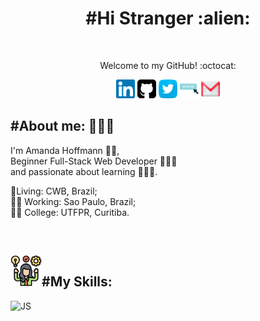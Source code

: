 <h1 color="black" align="center"> #Hi Stranger :alien: </h1>
<br/>
<p align="center" color="grey" size="14px">Welcome to my GitHub! :octocat:</p>
<p align="center">
    <a href="https://www.linkedin.com/in/amanda-h-660bab130/"><img src="icons/linkedin.svg"     alt="LinkedinIcon" width="30" height="30" aling="center"><img/></a>
    <a href="https://github.com/amandahp"><img src="icons/github-sign.svg" alt="GitHubIcon"     width="30" height="30" aling="center"><img/></a>
    <a href="https://twitter.com/HoffmannDev"><img src="icons/twitter.svg" alt="TwitterIcon"    width="30" height="30" aling="center"><img/></a>
    <a href="https://master.d182jwb085wxox.amplifyapp.com/home"><img src="icons/search-engine.svg" alt="SiteIcon"   width="30" height="30" aling="center"><img/></a>
    <a href="mailto:amandahoffmann2001@gmail.com"><img src="icons/gmail.svg" alt="GmailIcon"    width="30" height="30" aling="center"><img/></a>
</p>

<h2 align='left'>#About me: 💁🏻‍♀️</h2>
<p align='left' color="grey" font-size="20px">I'm Amanda Hoffmann 👩🏻, <br/>Beginner Full-Stack Web Developer 👩🏻‍💻 <br/> and passionate about learning 👩🏻‍🏫.</p>
<p align='left'>📍Living: CWB, Brazil;<br/> 👩‍💻 Working: Sao Paulo, Brazil;<br/> 👩‍🎓 College: UTFPR, Curitiba.</p>
<br/>
<p>
    <h2 align="rigth"><img  alt="skills"  width="50" height="50" src="icons/competence.svg"></img>#My Skills: </h2>
</p>
<p>
    <img alt="JS" src="https://img.shields.io/badge/JavaScript-F7DF1E?style=for-the-badge&logo=javascript&logoColor=black"/>
</p>
